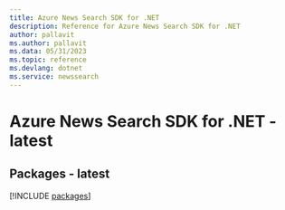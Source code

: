 ```yaml
---
title: Azure News Search SDK for .NET
description: Reference for Azure News Search SDK for .NET
author: pallavit
ms.author: pallavit
ms.data: 05/31/2023
ms.topic: reference
ms.devlang: dotnet
ms.service: newssearch
---
```

# Azure News Search SDK for .NET - latest
## Packages - latest
[!INCLUDE [packages](news-search-index.md)]